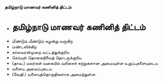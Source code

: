**தமிழ்நாடு மாணவர் கணினித் திட்டம்**
- # தமிழ்நாடு மாணவர் கணினித் திட்டம்
- மீண்டும் மீண்டும் சுழன்று வருகிற
- மண்டலிக்கிற
- காலவரன்முறை வட்டத்துக்குரிய
- செய்யுள் தொகைநிலைத் தொடருக்குரிய
- (தாவ.) மலர்கள் வகையில் வரிசைச் சுற்றுகளான அமைவுள்ள உறுப்புகளையுடைய
- வளைய அமைப்புடைய
- (வேதி.) வளையத்தொகுதிகளாக அமைந்துள்ள.

